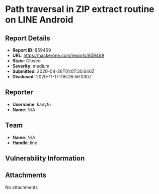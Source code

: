 # Path traversal in ZIP extract routine on LINE Android

## Report Details
- **Report ID**: 859469
- **URL**: https://hackerone.com/reports/859469
- **State**: Closed
- **Severity**: medium
- **Submitted**: 2020-04-26T01:07:30.646Z
- **Disclosed**: 2020-11-17T06:26:56.030Z

## Reporter
- **Username**: kanytu
- **Name**: N/A

## Team
- **Name**: N/A
- **Handle**: line

## Vulnerability Information


## Attachments
No attachments
